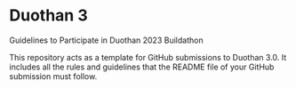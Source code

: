 # Duothan 3 
Guidelines to Participate in Duothan 2023 Buildathon

This repository acts as a template for GitHub submissions to Duothan 3.0. It includes all the rules and guidelines that the README file of your GitHub submission must follow.
